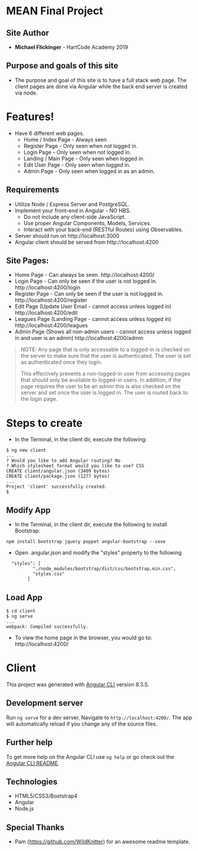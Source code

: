 # MEAN Final Project

## Site Author
* **Michael Flickinger** - HartCode Academy 2019

## Purpose and goals of this site
- The purpose and goal of this site is to have a full stack web page. The client pages are done via Angular while the back end server is created via node.

# Features!

  - Have 6 different web pages.
    - Home / Index Page - Always seen 
    - Register Page - Only seen when not logged in.
    - Login Page - Only seen when not logged in.
    - Landing / Main Page - Only seen when logged in.
    - Edit User Page - Only seen when logged in.
    - Admin Page - Only seen when logged in as an admin.


## Requirements
  - Utilize Node / Express Server and PostgreSQL.
  - Implement your front-end in Angular - NO HBS.
    - Do not include any client-side JavaScript.
    - Use proper Angular Components, Models, Services.
    - Interact with your back-end (RESTful Routes) using Observables.
 - Server should run on http://localhost:3000
 - Angular client should be served from http://localhost:4200

## Site Pages:
- Home Page - Can always be seen.
http://localhost:4200/
- Login Page - Can only be seen if the user is not logged in.
http://localhost:4200/login
- Register Page - Can only be seen if the user is not logged in.
http://localhost:4200/register
- Edit Page (Update User Email - cannot access unless logged in)
http://localhost:4200/edit
- Leagues Page (Landing Page - cannot access unless logged in)
http://localhost:4200/leagues
- Admin Page (Shows all non-admin users - cannot access unless logged in and user is an admin)
http://localhost:4200/admin

> NOTE: Any page that is only accessable to a logged-in is checked on the server to make sure that the user is authenticated. The user is set as authenticated once they login.  
> 
> This effectively prevents a non-logged-in user from accessing pages
> that should only be available to logged-in users.  In addition, if the page requires the user to be an admin this is also checked on the server and set once the user is logged in. The user is routed back to the login page.

# Steps to create
+ In the Terminal, in the client dir, execute the following:
```
$ ng new client
...
? Would you like to add Angular routing? No
? Which stylesheet format would you like to use? CSS
CREATE client/angular.json (3409 bytes)
CREATE client/package.json (1277 bytes)
...
Project 'client' successfully created.
$ 
```


## Modify App 
+ In the Terminal, in the client dir, execute the following to install Bootstrap:
```
npm install bootstrap jquery poppet angular-bootstrap --save
```

+ Open .angular.json and modify the "styles" property to the following

```
  "styles": [
          "./node_modules/bootstrap/dist/css/bootstrap.min.css",
          "styles.css"
        ]
```

## Load App
```
$ cd client
$ ng serve
...
webpack: Compiled successfully.
```
- To view the home page in the browser, you would go to:
http://localhost:4200/

# Client

This project was generated with [Angular CLI](https://github.com/angular/angular-cli) version 8.3.5.

## Development server

Run `ng serve` for a dev server. Navigate to `http://localhost:4200/`. The app will automatically reload if you change any of the source files.

## Further help

To get more help on the Angular CLI use `ng help` or go check out the [Angular CLI README](https://github.com/angular/angular-cli/blob/master/README.md).

## Technologies
- HTML5/CSS3/Bootstrap4
- Angular
- Node.js

## Special Thanks
- Pam (https://github.com/WildKnitter) for an awesome readme template.